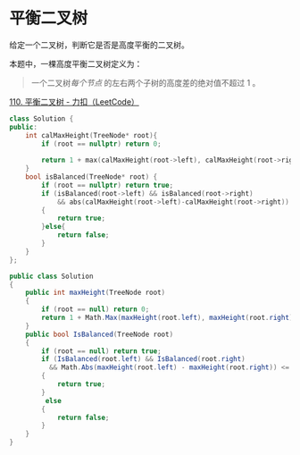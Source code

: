 # 平衡二叉树

给定一个二叉树，判断它是否是高度平衡的二叉树。

本题中，一棵高度平衡二叉树定义为：

> 一个二叉树*每个节点* 的左右两个子树的高度差的绝对值不超过 1 。

[110. 平衡二叉树 - 力扣（LeetCode）](https://leetcode.cn/problems/balanced-binary-tree/description/)

```c++
class Solution {
public:
    int calMaxHeight(TreeNode* root){
        if (root == nullptr) return 0;
        
        return 1 + max(calMaxHeight(root->left), calMaxHeight(root->right));
    }
    bool isBalanced(TreeNode* root) {
        if (root == nullptr) return true;
        if (isBalanced(root->left) && isBalanced(root->right)
            && abs(calMaxHeight(root->left)-calMaxHeight(root->right)) <= 1)
        {
            return true;
        }else{
            return false;
        }
    }
};
```

```c#
public class Solution
{
    public int maxHeight(TreeNode root)
    {
    	if (root == null) return 0;
    	return 1 + Math.Max(maxHeight(root.left), maxHeight(root.right));
	}
    public bool IsBalanced(TreeNode root)
    {
    	if (root == null) return true;
    	if (IsBalanced(root.left) && IsBalanced(root.right)
    	  && Math.Abs(maxHeight(root.left) - maxHeight(root.right)) <= 1)
		{
        	return true;
		}
         else
    	{
         	return false;
		}
	}
}
```

